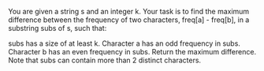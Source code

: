 You are given a string s and an integer k. Your task is to find the maximum difference between the frequency of two characters, freq[a] - freq[b], in a substring subs of s, such that:

subs has a size of at least k.
Character a has an odd frequency in subs.
Character b has an even frequency in subs.
Return the maximum difference.
Note that subs can contain more than 2 distinct characters.
